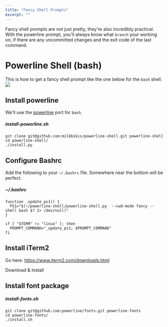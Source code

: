 ```yaml
---
title: "Fancy Shell Prompts"
excerpt: ""
---
```

Fancy shell prompts are not just pretty, they're also incredibly practical. With the powerline prompt, you'll always know what `branch` your working on, if there are any uncommitted changes and the exit code of the last command.

# Powerline Shell (bash)


This is how to get a fancy shell prompt like the one below for the `bash` shell.
![](/images/500c4b8-Screen_Shot_2018-04-02_at_7.54.13_PM.png)

## Install powerline

We'll use the [powerline](https://github.com/milkbikis/powerline-shell) port for `bash`.

##### install-powerline.sh
```shell
git clone git@github.com:milkbikis/powerline-shell.git powerline-shell
cd powerline-shell/
./install.py
```

## Configure Bashrc

Add the following to your `~/.bashrc` file. Somewhere near the bottom will be perfect.

##### ~/.bashrc
```shell
function _update_ps1() {
  PS1="$(~/powerline-shell/powerline-shell.py  --cwd-mode fancy --shell bash $? 2> /dev/null)"
}

if [ "$TERM" != "linux" ]; then
  PROMPT_COMMAND="_update_ps1; $PROMPT_COMMAND"
fi
```

## Install iTerm2

Go here: https://www.iterm2.com/downloads.html

Download & Install

## Install font package

##### install-fonts.sh
```shell
git clone git@github.com:powerline/fonts.git powerline-fonts
cd powerline-fonts/
./install.sh
```
